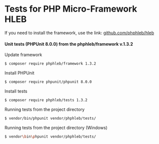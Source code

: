 Tests for PHP Micro-Framework HLEB
=====================

 If you need to install the framework, use the link: [github.com/phphleb/hleb](https://github.com/phphleb/hleb) 
 
 
 #### Unit tests (PHPUnit 8.0.0) from the phphleb/framework v.1.3.2

Update framework

```bash
$ composer require phphleb/framework 1.3.2
```

Install PHPUnit

```bash
$ composer require phpunit/phpunit 8.0.0
```

Install tests

```bash
$ composer require phphleb/tests 1.3.2
```

Running tests from the project directory

```bash
$ vendor/bin/phpunit vendor/phphleb/tests/
```

Running tests from the project directory (Windows)

```bash
$ vendor\bin\phpunit vendor/phphleb/tests/
```
